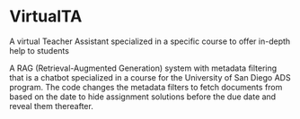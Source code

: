 # VirtualTA
A virtual Teacher Assistant specialized in a specific course to offer in-depth help to students  

A RAG (Retrieval-Augmented Generation) system with metadata filtering that is a chatbot specialized in a course for the University of San Diego ADS program. The code changes the metadata filters to fetch documents from based on the date to hide assignment solutions before the due date and reveal them thereafter.
